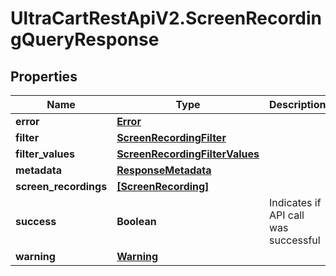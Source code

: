 # UltraCartRestApiV2.ScreenRecordingQueryResponse

## Properties
Name | Type | Description | Notes
------------ | ------------- | ------------- | -------------
**error** | [**Error**](Error.md) |  | [optional] 
**filter** | [**ScreenRecordingFilter**](ScreenRecordingFilter.md) |  | [optional] 
**filter_values** | [**ScreenRecordingFilterValues**](ScreenRecordingFilterValues.md) |  | [optional] 
**metadata** | [**ResponseMetadata**](ResponseMetadata.md) |  | [optional] 
**screen_recordings** | [**[ScreenRecording]**](ScreenRecording.md) |  | [optional] 
**success** | **Boolean** | Indicates if API call was successful | [optional] 
**warning** | [**Warning**](Warning.md) |  | [optional] 


